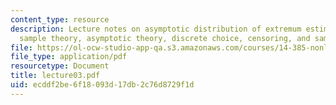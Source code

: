 ```yaml
---
content_type: resource
description: Lecture notes on asymptotic distribution of extremum estimators, large
  sample theory, asymptotic theory, discrete choice, censoring, and sample selection.
file: https://ol-ocw-studio-app-qa.s3.amazonaws.com/courses/14-385-nonlinear-econometric-analysis-fall-2007/ecddf2be6f18093d17db2c76d8729f1d_lecture03.pdf
file_type: application/pdf
resourcetype: Document
title: lecture03.pdf
uid: ecddf2be-6f18-093d-17db-2c76d8729f1d
---
```

